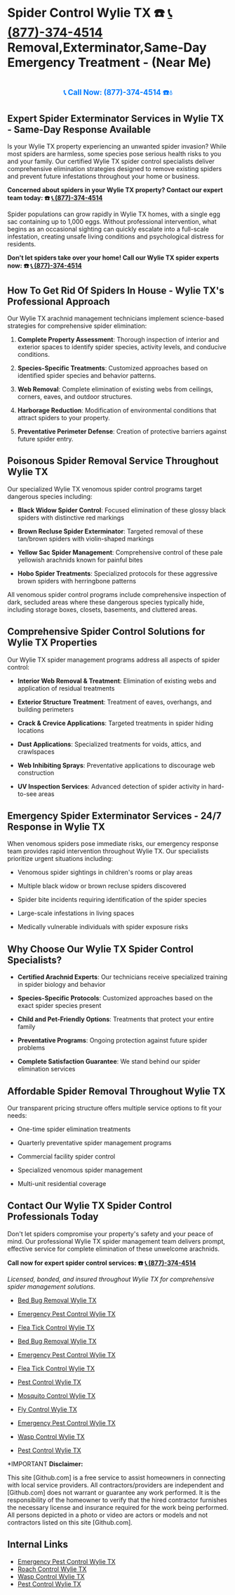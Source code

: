 # Spider Control Wylie TX ☎️ [📞 (877)-374-4514](https://pest-control-4514.netlify.app) Removal,Exterminator,Same-Day Emergency Treatment - (Near Me)
# 

<p align="center" style="font-size: 1.2em; font-weight: bold; margin: 20px 0;">
  <a href="https://pest-control-4514.netlify.app" target="_blank" style="color: #007BFF; text-decoration: none;">📞 Call Now: (877)-374-4514 ☎️💧</a>
</p>

## Expert Spider Exterminator Services in Wylie TX - Same-Day Response Available

Is your Wylie TX property experiencing an unwanted spider invasion? While most spiders are harmless, some species pose serious health risks to you and your family. Our certified Wylie TX spider control specialists deliver comprehensive elimination strategies designed to remove existing spiders and prevent future infestations throughout your home or business.

**Concerned about spiders in your Wylie TX property? Contact our expert team today: ☎️ [📞 (877)-374-4514](https://pest-control-4514.netlify.app)**

Spider populations can grow rapidly in Wylie TX homes, with a single egg sac containing up to 1,000 eggs. Without professional intervention, what begins as an occasional sighting can quickly escalate into a full-scale infestation, creating unsafe living conditions and psychological distress for residents.

**Don't let spiders take over your home! Call our Wylie TX spider experts now: ☎️ [📞 (877)-374-4514](https://pest-control-4514.netlify.app)**

## How To Get Rid Of Spiders In House - Wylie TX's Professional Approach

Our Wylie TX arachnid management technicians implement science-based strategies for comprehensive spider elimination:

1. **Complete Property Assessment**: Thorough inspection of interior and exterior spaces to identify spider species, activity levels, and conducive conditions.

2. **Species-Specific Treatments**: Customized approaches based on identified spider species and behavior patterns.

3. **Web Removal**: Complete elimination of existing webs from ceilings, corners, eaves, and outdoor structures.

4. **Harborage Reduction**: Modification of environmental conditions that attract spiders to your property.

5. **Preventative Perimeter Defense**: Creation of protective barriers against future spider entry.

## Poisonous Spider Removal Service Throughout Wylie TX

Our specialized Wylie TX venomous spider control programs target dangerous species including:

- **Black Widow Spider Control**: Focused elimination of these glossy black spiders with distinctive red markings

- **Brown Recluse Spider Exterminator**: Targeted removal of these tan/brown spiders with violin-shaped markings

- **Yellow Sac Spider Management**: Comprehensive control of these pale yellowish arachnids known for painful bites

- **Hobo Spider Treatments**: Specialized protocols for these aggressive brown spiders with herringbone patterns

All venomous spider control programs include comprehensive inspection of dark, secluded areas where these dangerous species typically hide, including storage boxes, closets, basements, and cluttered areas.

## Comprehensive Spider Control Solutions for Wylie TX Properties

Our Wylie TX spider management programs address all aspects of spider control:

- **Interior Web Removal & Treatment**: Elimination of existing webs and application of residual treatments

- **Exterior Structure Treatment**: Treatment of eaves, overhangs, and building perimeters

- **Crack & Crevice Applications**: Targeted treatments in spider hiding locations

- **Dust Applications**: Specialized treatments for voids, attics, and crawlspaces

- **Web Inhibiting Sprays**: Preventative applications to discourage web construction

- **UV Inspection Services**: Advanced detection of spider activity in hard-to-see areas

## Emergency Spider Exterminator Services - 24/7 Response in Wylie TX

When venomous spiders pose immediate risks, our emergency response team provides rapid intervention throughout Wylie TX. Our specialists prioritize urgent situations including:

- Venomous spider sightings in children's rooms or play areas

- Multiple black widow or brown recluse spiders discovered

- Spider bite incidents requiring identification of the spider species

- Large-scale infestations in living spaces

- Medically vulnerable individuals with spider exposure risks

## Why Choose Our Wylie TX Spider Control Specialists?

- **Certified Arachnid Experts**: Our technicians receive specialized training in spider biology and behavior

- **Species-Specific Protocols**: Customized approaches based on the exact spider species present

- **Child and Pet-Friendly Options**: Treatments that protect your entire family

- **Preventative Programs**: Ongoing protection against future spider problems

- **Complete Satisfaction Guarantee**: We stand behind our spider elimination services

## Affordable Spider Removal Throughout Wylie TX

Our transparent pricing structure offers multiple service options to fit your needs:

- One-time spider elimination treatments

- Quarterly preventative spider management programs

- Commercial facility spider control

- Specialized venomous spider management

- Multi-unit residential coverage

## Contact Our Wylie TX Spider Control Professionals Today

Don't let spiders compromise your property's safety and your peace of mind. Our professional Wylie TX spider management team delivers prompt, effective service for complete elimination of these unwelcome arachnids.

**Call now for expert spider control services: ☎️ [📞 (877)-374-4514](https://pest-control-4514.netlify.app)**

*Licensed, bonded, and insured throughout Wylie TX for comprehensive spider management solutions.*


- [Bed Bug Removal Wylie TX](https://github.com/allyoucaneatsushiin/pest-control/blob/main/Bed-Bug-Removal-Wylie-TX-877-374-4514-Exterminator-Same-Day-Emergency-Treatment-Near-Me.md)
- [Emergency Pest Control Wylie TX](https://github.com/allyoucaneatsushiin/pest-control/blob/main/Emergency-Pest-Control-Wylie-TX-877-374-4514-24-7-Fast-Response-Near-Me.md)
- [Flea Tick Control Wylie TX](https://github.com/allyoucaneatsushiin/pest-control/blob/main/Flea-Tick-Control-Wylie-TX-877-374-4514-Removal-Exterminator-Same-Day-Emergency-Treatment-Near-Me.md)


- [Bed Bug Removal Wylie TX](https://github.com/allyoucaneatsushiin/pest-control/blob/main/Bed-Bug-Removal-Wylie-TX-877-374-4514-Exterminator-Same-Day-Emergency-Treatment-Near-Me.md)
- [Emergency Pest Control Wylie TX](https://github.com/allyoucaneatsushiin/pest-control/blob/main/Emergency-Pest-Control-Wylie-TX-877-374-4514-24-7-Fast-Response-Near-Me.md)
- [Flea Tick Control Wylie TX](https://github.com/allyoucaneatsushiin/pest-control/blob/main/Flea-Tick-Control-Wylie-TX-877-374-4514-Removal-Exterminator-Same-Day-Emergency-Treatment-Near-Me.md)


- [Pest Control Wylie TX](https://github.com/allyoucaneatsushiin/pest-control/blob/main/Pest-Control-Wylie-TX-877-374-4514-Exterminator-Same-Day-Emergency-Treatment-Near-Me.md)
- [Mosquito Control Wylie TX](https://github.com/allyoucaneatsushiin/pest-control/blob/main/Mosquito-Control-Wylie-TX-877-374-4514-Exterminator-Same-Day-Emergency-Treatment-Near-Me.md)
- [Fly Control Wylie TX](https://github.com/allyoucaneatsushiin/pest-control/blob/main/Fly-Control-Wylie-TX-877-374-4514-Prevention-Same-Day-Emergency-Treatment-Near-Me.md)


- [Emergency Pest Control Wylie TX](https://github.com/allyoucaneatsushiin/pest-control/blob/main/Emergency-Pest-Control-Wylie-TX-877-374-4514-24-7-Fast-Response-Near-Me.md)
- [Wasp Control Wylie TX](https://github.com/allyoucaneatsushiin/pest-control/blob/main/Wasp-Control-Wylie-TX-877-374-4514-Removal-Exterminator-Same-Day-Emergency-Treatment-Near-Me.md)
- [Pest Control Wylie TX](https://github.com/allyoucaneatsushiin/pest-control/blob/main/Pest-Control-Wylie-TX-877-374-4514-Exterminator-Same-Day-Emergency-Treatment-Near-Me.md)


*IMPORTANT **Disclaimer:**  

This site [Github.com] is a free service to assist homeowners in connecting with local service providers. All contractors/providers are independent and [Github.com] does not warrant or guarantee any work performed. It is the responsibility of the homeowner to verify that the hired contractor furnishes the necessary license and insurance required for the work being performed. All persons depicted in a photo or video are actors or models and not contractors listed on this site [Github.com].


## Internal Links
- [Emergency Pest Control Wylie TX](https://github.com/allyoucaneatsushiin/pest-control/blob/main/Emergency-Pest-Control-Wylie-TX-877-374-4514-24-7-Fast-Response-Near-Me.md)
- [Roach Control Wylie TX](https://github.com/allyoucaneatsushiin/pest-control/blob/main/Roach-Control-Wylie-TX-877-374-4514-Removal-Exterminator-Same-Day-Emergency-Treatment-Near-Me.md)
- [Wasp Control Wylie TX](https://github.com/allyoucaneatsushiin/pest-control/blob/main/Wasp-Control-Wylie-TX-877-374-4514-Removal-Exterminator-Same-Day-Emergency-Treatment-Near-Me.md)
- [Pest Control Wylie TX](https://github.com/allyoucaneatsushiin/pest-control/blob/main/Pest-Control-Wylie-TX-877-374-4514-Exterminator-Same-Day-Emergency-Treatment-Near-Me.md)
